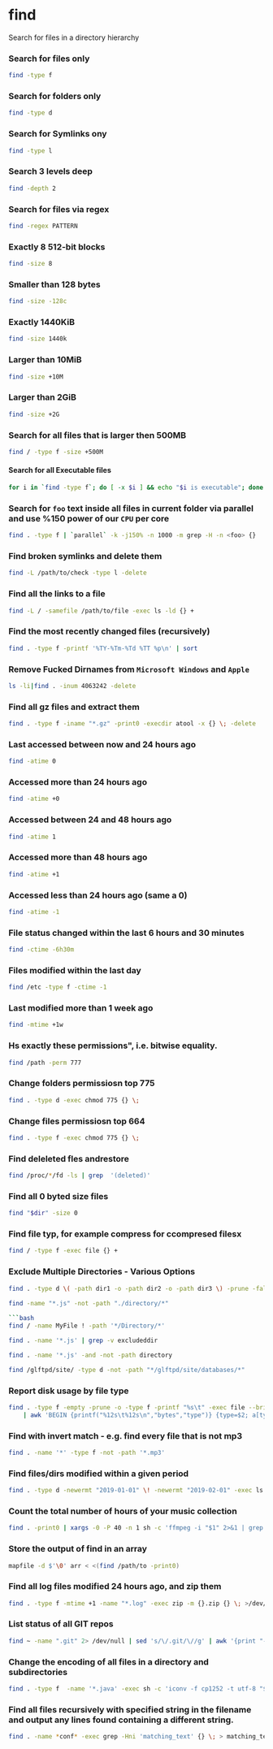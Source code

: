 # find

Search for files in a directory hierarchy

### Search for files only
  
```bash
find -type f   
```
### Search for folders only
  
```bash
find -type d
```
### Search for Symlinks ony                                                                             
  
```bash
find -type l   
```
### Search 3 levels deep                                                                               
  
```bash
find -depth 2         
```
### Search for files via regex                                                                       
  
```bash
find -regex PATTERN     
```
### Exactly 8 512-bit blocks                                                              
  
```bash
find -size 8    
```
### Smaller than 128 bytes                                                                                  
  
```bash
find -size -128c
```
### Exactly 1440KiB                                                                                 
  
```bash
find -size 1440k
```
### Larger than 10MiB                                                                                  
  
```bash
find -size +10M            
```
### Larger than 2GiB 
  
```bash
find -size +2G                
```
### Search for all files that is larger then 500MB
  
```bash
find / -type f -size +500M                                                                        
```

#### Search for all Executable files
```bash
for i in `find -type f`; do [ -x $i ] && echo "$i is executable"; done
```

### Search for `foo` text inside all files in current folder via parallel and use %150 power of our `CPU` per core
  
```bash
find . -type f | `parallel` -k -j150% -n 1000 -m grep -H -n <foo> {}
```

### Find broken symlinks and delete them 
  
```bash
find -L /path/to/check -type l -delete   
```
### Find all the links to a file
  
```bash
find -L / -samefile /path/to/file -exec ls -ld {} +
```
### Find the most recently changed files (recursively)
  
```bash
find . -type f -printf '%TY-%Tm-%Td %TT %p\n' | sort
```

### Remove Fucked Dirnames from `Microsoft Windows` and `Apple`

```bash
ls -li|find . -inum 4063242 -delete
```
### Find all gz files and extract them
  
```bash
find . -type f -iname "*.gz" -print0 -execdir atool -x {} \; -delete
```
### Last accessed between now and 24 hours ago
  
```bash
find -atime 0                                   
```
### Accessed more than 24 hours ago                                                  
  
```bash
find -atime +0 
```
### Accessed between 24 and 48 hours ago                                                                                
  
```bash
find -atime 1         
```
### Accessed more than 48 hours ago                                                                            
  
```bash
find -atime +1 
```
### Accessed less than 24 hours ago (same a 0)                                                                                
  
```bash
find -atime -1       
```
### File status changed within the last 6 hours and 30 minutes                                                                            
  
```bash
find -ctime -6h30m     
```
### Files modified within the last day                                                    
  
```bash
find /etc -type f -ctime -1      
```
### Last modified more than 1 week ago                                                                
  
```bash
find -mtime +1w                                                                              
```
### Hs exactly these permissions", i.e. bitwise equality. 
  
```bash
find /path -perm 777                                                                              
```
### Change folders permissiosn top 775
  
```bash
find . -type d -exec chmod 775 {} \;       
```
### Change files permissiosn top 664                                                       
  
```bash
find . -type f -exec chmod 775 {} \;                                                           
```
### Find deleleted fles andrestore
  
```bash
find /proc/*/fd -ls | grep  '(deleted)' 
```
### Find all 0 byted size files
  
```bash
find "$dir" -size 0       
```
### Find file typ, for example compress for ccompresed filesx
  
```bash
find / -type f -exec file {} +                                                                    
```
### Exclude Multiple Directories - Various Options
  
```bash
find . -type d \( -path dir1 -o -path dir2 -o -path dir3 \) -prune -false -o -name '*.txt'        
```

```bash
find -name "*.js" -not -path "./directory/*"
  
```bash
find / -name MyFile ! -path '*/Directory/*'
```

```bash
find . -name '*.js' | grep -v excludeddir
```
  
```bash
find . -name '*.js' -and -not -path directory
```
  
```bash
find /glftpd/site/ -type d -not -path "*/glftpd/site/databases/*" 
```

### Report disk usage by file type
```sh
find . -type f -empty -prune -o -type f -printf "%s\t" -exec file --brief --mime-type '{}' \; \
	| awk 'BEGIN {printf("%12s\t%12s\n","bytes","type")} {type=$2; a[type]+=$1} END {for (i in a) printf("%12u\t%12s\n", a[i], i)|"sort -nr"}'
```

###  Find with invert match - e.g. find every file that is not mp3 
```sh
find . -name '*' -type f -not -path '*.mp3'
```
### Find files/dirs modified within a given period
```sh
find . -type d -newermt "2019-01-01" \! -newermt "2019-02-01" -exec ls -ld {} \;
```
###  Count the total number of hours of your music collection
```sh
find . -print0 | xargs -0 -P 40 -n 1 sh -c 'ffmpeg -i "$1" 2>&1 | grep "Duration:" | cut -d " " -f 4 | sed "s/.$//" | tr "." ":"' - | awk -F ':' '{ sum1+=$1; sum2+=$2; sum3+=$3; sum4+=$4; if (sum4 > 100) { sum3+=1; sum4=0 }; if (sum3 > 60) { sum2+=1; sum3=0 }; if (sum2 > 60) { sum1+=1; sum2=0 } if (NR % 100 == 0) { printf "%.0f:%.0f:%.0f.%.0f\n", sum1, sum2, sum3, sum4 } } END { printf "%.0f:%.0f:%.0f.%.0f\n", sum1, sum2, sum3, sum4 }'
```
### Store the output of find in an array
```sh
mapfile -d $'\0' arr < <(find /path/to -print0)
```
### Find all log files modified 24 hours ago, and zip them
```sh
find . -type f -mtime +1 -name "*.log" -exec zip -m {}.zip {} \; >/dev/null
```
### List status of all GIT repos
```sh
find ~ -name ".git" 2> /dev/null | sed 's/\/.git/\//g' | awk '{print "-------------------------\n\033[1;32mGit Repo:\033[0m " $1; system("git --git-dir="$1".git --work-tree="$1" status")}'
```

### Change the encoding of all files in a directory and subdirectories
```sh
find . -type f  -name '*.java' -exec sh -c 'iconv -f cp1252 -t utf-8 "$1" > converted && mv converted "$1"' -- {} \;
```

### Find all files recursively with specified string in the filename and output any lines found containing a different string.
```sh
find . -name *conf* -exec grep -Hni 'matching_text' {} \; > matching_text.conf.list
```